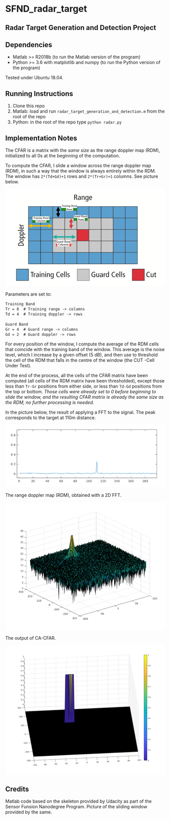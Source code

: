 # SFND_radar_target
**Radar Target Generation and Detection Project**
---

## Dependencies
* Matlab >= R2018b (to run the Matlab version of the program)
* Python >= 3.6 with matplotlib and numpy (to run the Python version of the program)

Tested under Ubuntu 18.04.

## Running Instructions

1. Clone this repo
2. Matlab: load and run `radar_target_generation_and_detection.m` from the root of the repo
3. Python: in the root of the repo type `python radar.py`

## Implementation Notes

The CFAR is a matrix with the *same size* as the range doppler map (RDM), initialized to all 0s at the beginning of the computation. 

To compute the CFAR, I slide a window across the range doppler map (RDM), in such a way that the window is always entirely within the RDM. The window has `2*(Td+Gd)+1` rows and `2*(Tr+Gr)+1` columns. See picture below. 

![Screenshot](images/figure.png "Figure") 

Parameters are set to:
```
Training Band
Tr = 8  # Training range -> columns
Td = 4  # Training doppler -> rows

Guard Band
Gr = 4  # Guard range -> columns
Gd = 2  # Guard doppler -> rows
```

For every position of the window, I compute the average of the RDM cells that coincide with the training band of the window. This average is the noise level, which I increase by a given offset (5 dB), and then use to threshold the cell of the RDM that falls in the centre of the window (the CUT -Cell Under Test).

At the end of the process, all the cells of the CFAR matrix have been computed (all cells of the RDM matrix have been thresholded), except those less than `Tr-Gr` positions from either side, or less than `Td-Gd` positions from the top or bottom. *Those cells were already set to 0 before beginning to slide the window, and the resulting CFAR matrix is already the same size as the RDM, no further processing is needed.*

In the picture below, the result of applying a FFT to the signal. The peak corresponds to the target at 110m distance.

![Screenshot](images/fig1.bmp "Figure")

The range doppler map (RDM), obtained with a 2D FFT.

![Screenshot](images/fig2.bmp "Figure")

The output of CA-CFAR.

![Screenshot](images/fig3.bmp "Figure")
    
 
 ## Credits
 
  Matlab code based on the skeleton provided by Udacity as part of the Sensor Funsion Nanodegree Program. Picture of the sliding window provided by the same. 
